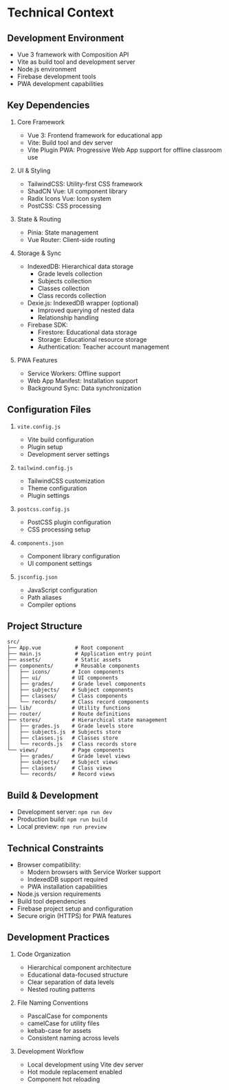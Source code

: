 # Technical Context

## Development Environment
- Vue 3 framework with Composition API
- Vite as build tool and development server
- Node.js environment
- Firebase development tools
- PWA development capabilities

## Key Dependencies
1. Core Framework
   - Vue 3: Frontend framework for educational app
   - Vite: Build tool and dev server
   - Vite Plugin PWA: Progressive Web App support for offline classroom use

2. UI & Styling
   - TailwindCSS: Utility-first CSS framework
   - ShadCN Vue: UI component library
   - Radix Icons Vue: Icon system
   - PostCSS: CSS processing

3. State & Routing
   - Pinia: State management
   - Vue Router: Client-side routing

4. Storage & Sync
   - IndexedDB: Hierarchical data storage
     * Grade levels collection
     * Subjects collection
     * Classes collection
     * Class records collection
   - Dexie.js: IndexedDB wrapper (optional)
     * Improved querying of nested data
     * Relationship handling
   - Firebase SDK:
     * Firestore: Educational data storage
     * Storage: Educational resource storage
     * Authentication: Teacher account management

5. PWA Features
   - Service Workers: Offline support
   - Web App Manifest: Installation support
   - Background Sync: Data synchronization

## Configuration Files
1. `vite.config.js`
   - Vite build configuration
   - Plugin setup
   - Development server settings

2. `tailwind.config.js`
   - TailwindCSS customization
   - Theme configuration
   - Plugin settings

3. `postcss.config.js`
   - PostCSS plugin configuration
   - CSS processing setup

4. `components.json`
   - Component library configuration
   - UI component settings

5. `jsconfig.json`
   - JavaScript configuration
   - Path aliases
   - Compiler options

## Project Structure
```
src/
├── App.vue           # Root component
├── main.js           # Application entry point
├── assets/           # Static assets
├── components/       # Reusable components
│   ├── icons/       # Icon components
│   ├── ui/          # UI components
│   ├── grades/      # Grade level components
│   ├── subjects/    # Subject components
│   ├── classes/     # Class components
│   └── records/     # Class record components
├── lib/             # Utility functions
├── router/          # Route definitions
├── stores/          # Hierarchical state management
│   ├── grades.js    # Grade levels store
│   ├── subjects.js  # Subjects store
│   ├── classes.js   # Classes store
│   └── records.js   # Class records store
└── views/           # Page components
    ├── grades/      # Grade level views
    ├── subjects/    # Subject views
    ├── classes/     # Class views
    └── records/     # Record views
```

## Build & Development
- Development server: `npm run dev`
- Production build: `npm run build`
- Local preview: `npm run preview`

## Technical Constraints
- Browser compatibility:
  - Modern browsers with Service Worker support
  - IndexedDB support required
  - PWA installation capabilities
- Node.js version requirements
- Build tool dependencies
- Firebase project setup and configuration
- Secure origin (HTTPS) for PWA features

## Development Practices
1. Code Organization
   - Hierarchical component architecture
   - Educational data-focused structure
   - Clear separation of data levels
   - Nested routing patterns

2. File Naming Conventions
   - PascalCase for components
   - camelCase for utility files
   - kebab-case for assets
   - Consistent naming across levels

3. Development Workflow
   - Local development using Vite dev server
   - Hot module replacement enabled
   - Component hot reloading
